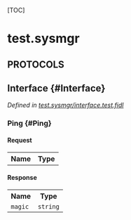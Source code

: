 [TOC]

# test.sysmgr


## **PROTOCOLS**

## Interface {#Interface}
*Defined in [test.sysmgr/interface.test.fidl](https://fuchsia.googlesource.com/fuchsia/+/master/src/sys/sysmgr/integration_tests/interface.test.fidl#8)*


### Ping {#Ping}


#### Request
<table>
    <tr><th>Name</th><th>Type</th></tr>
    </table>


#### Response
<table>
    <tr><th>Name</th><th>Type</th></tr>
    <tr>
            <td><code>magic</code></td>
            <td>
                <code>string</code>
            </td>
        </tr></table>

















